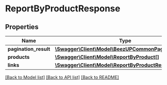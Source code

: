 # ReportByProductResponse

## Properties
Name | Type | Description | Notes
------------ | ------------- | ------------- | -------------
**pagination_result** | [**\Swagger\Client\Model\BeezUPCommonPaginationResult**](BeezUPCommonPaginationResult.md) |  | 
**products** | [**\Swagger\Client\Model\ReportByProduct[]**](ReportByProduct.md) |  | 
**links** | [**\Swagger\Client\Model\ReportByProductResponseLinks**](ReportByProductResponseLinks.md) |  | 

[[Back to Model list]](../README.md#documentation-for-models) [[Back to API list]](../README.md#documentation-for-api-endpoints) [[Back to README]](../README.md)


